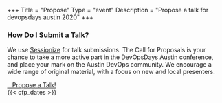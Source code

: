 +++
Title = "Propose"
Type = "event"
Description = "Propose a talk for devopsdays austin 2020"
+++

### How Do I Submit a Talk?

<div class="row">
  <div class="col-md-8">
      <p>We use <a href="https://sessionize.com/devopsdays-austin-2020/" target="_blank">Sessionize</a> for talk submissions. The Call for Proposals is your chance to take a more active part in the DevOpsDays Austin conference, and place your mark on the Austin DevOps community. We encourage a wide range of original material, with a focus on new and local presenters.</p>
      <a href="https://sessionize.com/devopsdays-austin-2020/" class="btn btn-primary" target="_blank"><i class="fa fa-file-o fa-lg"></i>&nbsp;&nbsp;&nbsp;Propose a Talk!</a>
  </div>
  <div class="col-md-4">
    {{< cfp_dates >}}
  </div>
</div>

